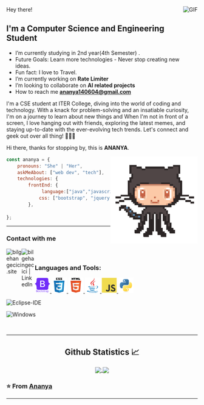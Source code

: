   

<img align="right" alt="GIF" height="160px" src="https://media.giphy.com/media/du3J3cXyzhj75IOgvA/giphy.gif" />
Hey there!

## I'm a Computer Science and Engineering Student  

-  I’m currently studying in 2nd year(4th Semester) . 
-  Future Goals: Learn more technologies - Never stop creating new ideas.
-  Fun fact: I love to Travel.
-  I’m currently working on **Rate Limiter**
-  I’m looking to collaborate on **AI related projects**
-  How to reach me **ananya140604@gmail.com**


I'm a CSE student at ITER College, diving into the world of coding and technology. 
With a knack for problem-solving and an insatiable curiosity, I'm on a journey to learn about new things 
and When I'm not in front of a screen, I love hanging out with friends, exploring the latest memes, 
and staying up-to-date with the ever-evolving tech trends. Let's connect and geek out over all thing! 🚀👩‍💻

Hi there, thanks for stopping by, this is **ANANYA**.

<img align='right' src="https://raw.githubusercontent.com/iCharlesZ/FigureBed/master/img/octocat.gif" width="230">

```javascript
const ananya = {
    pronouns: "She" | "Her",
    askMeAbout: ["web dev", "tech"],
    technologies: {
        frontEnd: {
             language:["java","javascript"]
            css: ["bootstrap", "jquery","html"]
        },
      
};
```




<a href="https://github.com/Github4Ananya">
</a>
<a href="https://www.linkedin.com/in/ananya-aaa899275?utm_source=share&utm_campaign=share_via&utm_content=profile&utm_medium=android_app"></a>



---





### Contact with me 


<img align="left" alt="bilgehangecici.site" width="40px" src="https://i.pinimg.com/originals/1d/46/dd/1d46dda5b99cf1a91a1e2377fb948b36.gif" />
<img align="left" alt="bilgehangecici | LinkedIn" width="35px" src="https://i.pinimg.com/originals/de/b4/6f/deb46f02a59e3b3a2aa58fac16290d63.gif" />
</br>
<h3 align="left">Languages and Tools:</h3>
<p align="left"> <a href="https://getbootstrap.com" target="_blank" rel="noreferrer"> <img src="https://raw.githubusercontent.com/devicons/devicon/master/icons/bootstrap/bootstrap-plain-wordmark.svg" alt="bootstrap" width="40" height="40"/> </a> <a href="https://www.w3schools.com/css/" target="_blank" rel="noreferrer"> <img src="https://raw.githubusercontent.com/devicons/devicon/master/icons/css3/css3-original-wordmark.svg" alt="css3" width="40" height="40"/> </a> <a href="https://www.w3.org/html/" target="_blank" rel="noreferrer"> <img src="https://raw.githubusercontent.com/devicons/devicon/master/icons/html5/html5-original-wordmark.svg" alt="html5" width="40" height="40"/> </a> <a href="https://www.java.com" target="_blank" rel="noreferrer"> <img src="https://raw.githubusercontent.com/devicons/devicon/master/icons/java/java-original.svg" alt="java" width="40" height="40"/> </a> <a href="https://developer.mozilla.org/en-US/docs/Web/JavaScript" target="_blank" rel="noreferrer"> <img src="https://raw.githubusercontent.com/devicons/devicon/master/icons/javascript/javascript-original.svg" alt="javascript" width="40" height="40"/> </a> <a href="https://www.python.org" target="_blank" rel="noreferrer"> <img src="https://raw.githubusercontent.com/devicons/devicon/master/icons/python/python-original.svg" alt="python" width="40" height="40"/> </a> </p>


![Eclipse-IDE](http://img.shields.io/badge/-Eclipse-2C2255?style=flat-square&logo=eclipse&logoColor=ffffff)

![Windows](http://img.shields.io/badge/-Windows-0078D6?style=flat-square&logo=windows&logoColor=ffffff)

<br/>

---



  <h2 align="center"> Github Statistics 📈 </h2>
  
  <div align="center"> 
     <a href="">
      <img align="center" src="https://github-readme-stats-sigma-five.vercel.app/api?username=Bgstatic&show_icons=true&include_all_commits=true&count_private=true&theme=react&line_height=40" />
    </a>
    <a href="">
      <img align="center" src="https://github-readme-stats.vercel.app/api/top-langs/?username=Bgstatic&theme=react&line_height=40&hide=css"/>
    </a>
</div
  


---

 ### ⭐️ From [Ananya](https://github.com/Github4ananya) ### 
 
---

[instagram]: https://www.instagram.com/ananya__1406
[linkedin]: https://www.linkedin.com/in/ananya-aaa899275
